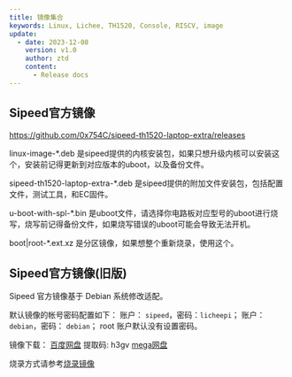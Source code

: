 ```yaml
---
title: 镜像集合
keywords: Linux, Lichee, TH1520, Console, RISCV, image
update:
  - date: 2023-12-08
    version: v1.0
    author: ztd
    content:
      - Release docs
---
```


## Sipeed官方镜像

https://github.com/0x754C/sipeed-th1520-laptop-extra/releases

linux-image-*.deb 是sipeed提供的内核安装包，如果只想升级内核可以安装这个，安装前记得更新到对应版本的uboot，以及备份文件。

sipeed-th1520-laptop-extra-*.deb 是sipeed提供的附加文件安装包，包括配置文件，测试工具，和EC固件。

u-boot-with-spl-*.bin 是uboot文件，请选择你电路板对应型号的uboot进行烧写，烧写前记得备份文件，如果烧写错误的uboot可能会导致无法开机。

boot|root-*.ext.xz 是分区镜像，如果想整个重新烧录，使用这个。

## Sipeed官方镜像(旧版)

Sipeed 官方镜像基于 Debian 系统修改适配。 

默认镜像的帐号密码配置如下：
账户： `sipeed`，密码：`licheepi`；
账户：`debian`，密码： `debian`；
root 账户默认没有设置密码。

镜像下载：
[百度网盘](https://pan.baidu.com/s/11xiphA-9OAGTaZBY8kTNEg) 提取码: h3gv
[mega网盘](https://mega.nz/folder/p0oiwCqI#EFGgwRnoB9mX14pKI2pu4Q)

烧录方式请参考[烧录镜像](https://wiki.sipeed.com/hardware/zh/lichee/th1520/lcon4a/4_burn_image.html)
